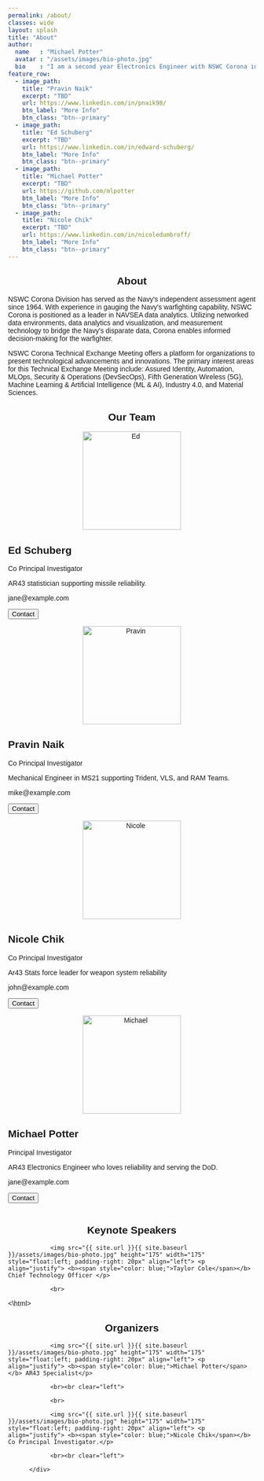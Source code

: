 ```yaml
---
permalink: /about/
classes: wide
layout: splash
title: "About"
author:
  name   : "Michael Potter"
  avatar : "/assets/images/bio-photo.jpg"
  bio    : "I am a second year Electronics Engineer with NSWC Corona in AR43. I specialize in Machine Learning topics, currently acting as the principal investigator for ISEA of the Future - NSWC Corona."
feature_row:
  - image_path: 
    title: "Pravin Naik"
    excerpt: "TBD"
    url: https://www.linkedin.com/in/pnaik98/
    btn_label: "More Info"
    btn_class: "btn--primary"
  - image_path: 
    title: "Ed Schuberg"
    excerpt: "TBD"
    url: https://www.linkedin.com/in/edward-schuberg/
    btn_label: "More Info"
    btn_class: "btn--primary"
  - image_path:
    title: "Michael Potter"
    excerpt: "TBD"
    url: https://github.com/mlpotter
    btn_label: "More Info"
    btn_class: "btn--primary"
  - image_path:
    title: "Nicole Chik"
    excerpt: "TBD"
    url: https://www.linkedin.com/in/nicoledumbroff/
    btn_label: "More Info"
    btn_class: "btn--primary"
---
```

<h2 style="text-align:center">About</h2>
NSWC Corona Division has served as the Navy's independent assessment agent since 1964. With experience in gauging the Navy's warfighting capability, NSWC Corona is positioned as a leader in NAVSEA data analytics. Utilizing networked data environments, data analytics and visualization, and measurement technology to bridge the Navy's disparate data, Corona enables informed decision-making for the warfighter. 

NSWC Corona Technical Exchange Meeting offers a platform for organizations to present technological advancements and innovations. The primary interest areas for this Technical Exchange Meeting include: Assured Identity, Automation, MLOps, Security & Operations (DevSecOps), Fifth Generation Wireless (5G), Machine Learning & Artificial Intelligence (ML & AI), Industry 4.0, and Material Sciences.

<html>
<head>
<meta name="viewport" content="width=device-width, initial-scale=1">
<style>
body {
  font-family: Arial, Helvetica, sans-serif;
  margin: 0;
}

html {
  box-sizing: border-box;
}

*, *:before, *:after {
  box-sizing: inherit;
}

.column {
  float: left;
  width: 33.3%;
  margin-bottom: 16px;
  padding: 0 8px;
}

.card {
  box-shadow: 0 4px 8px 0 rgba(0, 0, 0, 0.2);
  margin: 8px;
}

.container {
  padding: 0 16px;
}

.container::after, .row::after {
  content: "";
  clear: both;
  display: table;
}

.title {
  color: grey;
}

.button {
  border: none;
  outline: 0;
  display: inline-block;
  padding: 8px;
  color: white;
  background-color: #000;
  text-align: center;
  cursor: pointer;
  width: 100%;
}

.button:hover {
  background-color: #555;
}

@media screen and (max-width: 650px) {
  .column {
    width: 100%;
    display: block;
  }
}
</style>
</head>
<body>

<h2 style="text-align:center">Our Team</h2>
<div class="row">
  <div class="column">
    <div class="card">
      <center><img src="{{ site.url }}{{ site.baseurl }}/assets/images/bio-photo.jpg" alt="Ed" style="width:200px;height:200px"></center>
      <div class="container">
        <h2>Ed Schuberg</h2>
        <p class="title">Co Principal Investigator</p>
        <p>AR43 statistician supporting missile reliability. </p>
        <p>jane@example.com</p>
        <p><button class="button">Contact</button></p>
      </div>
    </div>
  </div>

  <div class="column">
    <div class="card">
      <center><img src="{{ site.url }}{{ site.baseurl }}/assets/images/bio-photo.jpg" alt="Pravin" style="width:200px;height:200px"></center>
      <div class="container">
        <h2>Pravin Naik</h2>
        <p class="title">Co Principal Investigator</p>
        <p>Mechanical Engineer in MS21 supporting Trident, VLS, and RAM Teams.</p>
        <p>mike@example.com</p>
        <p><button class="button">Contact</button></p>
      </div>
    </div>
  </div>
  
  <div class="column">
    <div class="card">
      <center><img src="{{ site.url }}{{ site.baseurl }}/assets/images/bio-photo.jpg" alt="Nicole" style="width:200px;height:200px"></center>
      <div class="container">
        <h2>Nicole Chik</h2>
        <p class="title">Co Principal Investigator</p>
        <p>Ar43 Stats force leader for weapon system reliability</p>
        <p>john@example.com</p>
        <p><button class="button">Contact</button></p>
      </div>
    </div>
  </div>
</div>
<div class="row">
  <div class="column">
    <div class="card">
      <center><img src="{{ site.url }}{{ site.baseurl }}/assets/images/MichaelPotter_ProfilePicture.JPG" alt="Michael" style="width:200px;height:200px"></center>
      <div class="container">
        <h2>Michael Potter</h2>
        <p class="title">Principal Investigator</p>
        <p>AR43 Electronics Engineer who loves reliability and serving the DoD.</p>
        <p>jane@example.com</p>
        <p><button class="button">Contact</button></p>
      </div>
    </div>
  </div>
</div>
</body>
</html>


<h2 style="text-align:center">Keynote Speakers</h2>
<html>
<div id="content" class="clearfix shadow">
                
                <img src="{{ site.url }}{{ site.baseurl }}/assets/images/bio-photo.jpg" height="175" width="175" style="float:left; padding-right: 20px" align="left"> <p align="justify"> <b><span style="color: blue;">Taylor Cole</span></b> Chief Technology Officer </p>
                
                <br>
<\html>

<h2 style="text-align:center">Organizers</h2>
<html>
                                
                <img src="{{ site.url }}{{ site.baseurl }}/assets/images/bio-photo.jpg" height="175" width="175" style="float:left; padding-right: 20px" align="left"> <p align="justify"> <b><span style="color: blue;">Michael Potter</span></b> AR43 Specialist</p>
                
                <br><br clear="left">
                
                <br>
                
                <img src="{{ site.url }}{{ site.baseurl }}/assets/images/bio-photo.jpg" height="175" width="175" style="float:left; padding-right: 20px" align="left"> <p align="justify"> <b><span style="color: blue;">Nicole Chik</span></b> Co Principal Investigator.</p>
                
                <br><br clear="left">
                
          </div>
</html>
